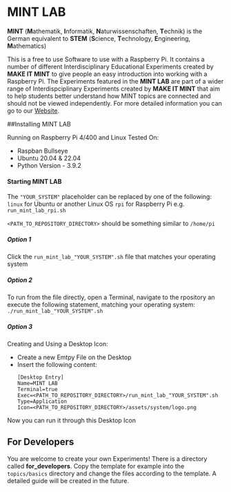 # MINT LAB
**MINT** (**M**athematik, **I**nformatik, **N**aturwissenschaften, **T**echnik)
is the German equivalent to 
**STEM** (**S**cience, **T**echnology, **E**ngineering, **M**athematics)

This is a free to use Software to use with a Raspberry Pi. It contains a number of different Interdisciplinary Educational Experiments created by **MAKE IT MINT** to give people an easy introduction into working with a Raspberry Pi.
The Experiments featured in the **MINT LAB** are part of a wider range of Interdispciplinary Experiments created by **MAKE IT MINT** that aim to help students better understand how MINT topics are connected and should not be viewed independently.
For more detailed information you can go to our [Website](https://www.make-it-mint.de).

##Installing MINT LAB

Running on Raspberry Pi 4/400 and Linux
Tested On:
- Raspban Bullseye
- Ubuntu 20.04 & 22.04
- Python Version - 3.9.2


#### Starting MINT LAB

The `"YOUR_SYSTEM"` placeholder can be replaced by one of the following:
`linux` for Ubuntu or another Linux OS
`rpi` for Raspberry Pi
e.g. `run_mint_lab_rpi.sh`

`<PATH_TO_REPOSITORY_DIRECTORY>` should be something similar to
`/home/pi`
##### Option 1
Click the `run_mint_lab_"YOUR_SYSTEM".sh` file that matches your operating system

##### Option 2
To run from the file directly, open a Terminal, navigate to the rpository an execute the following statement, matching your operating system:
`./run_mint_lab_"YOUR_SYSTEM".sh`

##### Option 3
Creating and Using a Desktop Icon:
- Create a new Emtpy File on the Desktop
- Insert the following content:
    ```
    [Desktop Entry]
    Name=MINT LAB
    Terminal=true
    Exec=<PATH_TO_REPOSITORY_DIRECTORY>/run_mint_lab_"YOUR_SYSTEM".sh
    Type=Application
    Icon=<PATH_TO_REPOSITORY_DIRECTORY>/assets/system/logo.png
    ```

Now you can run it through this Desktop Icon


## For Developers

You are welcome to create your own Experiments! 
There is a directory called **for_developers**. Copy the template for example into the `topics/basics` directory and change the files according to the template.
A detailed guide will be created in the future.
